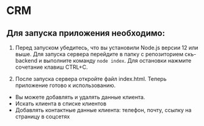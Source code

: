 # CRM
## Для запуска приложения необходимо:
1. Перед запуском убедитесь, что вы установили Node.js версии 12 или выше.
Для запуска сервера перейдите в папку с репозиторием скь-backend и выполните команду `node index`. Для остановки нажмите сочетание клавиш CTRL+C.

2. После запуска сервера откройте файл index.html. Теперь приложение готово к использованию. 
* Вы можете добавлять и удалять данные клиента. 
* Искать клиента в списке клиентов
* Добавлять контактные данные клиента: телефон, почту, ссылку на страницу в соцсетях
